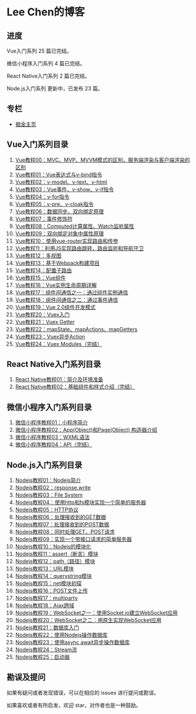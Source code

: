 # Lee Chen的博客

## 进度

Vue入门系列 25 篇已完结。

微信小程序入门系列 4 篇已完结。

React Native入门系列 2 篇已完结。

Node.js入门系列 更新中，已发布 23 篇。

## 专栏

* [掘金主页](https://juejin.im/user/57c60e8d8ac24700635a02a7)

## Vue入门系列目录

1. [Vue教程00：MVC、MVP、MVVM模式的区别，服务端渲染与客户端渲染的区别](https://github.com/chencl1986/Blog/issues/1)
2. [Vue教程01：Vue表达式与v-bind指令](https://github.com/chencl1986/Blog/issues/2)
3. [Vue教程02：v-model、v-text、v-html](https://github.com/chencl1986/Blog/issues/3)
4. [Vue教程03：Vue事件、v-show、v-if指令](https://github.com/chencl1986/Blog/issues/4)
5. [Vue教程04：v-for指令](https://github.com/chencl1986/Blog/issues/5)
6. [Vue教程05：v-pre、v-cloak指令](https://github.com/chencl1986/Blog/issues/6)
7. [Vue教程06：数据同步、双向绑定原理](https://github.com/chencl1986/Blog/issues/7)
8. [Vue教程07：事件修饰符](https://github.com/chencl1986/Blog/issues/8)
9. [Vue教程08：Computed计算属性、Watch监听属性](https://github.com/chencl1986/Blog/issues/9)
10. [Vue教程09：双向绑定对象中属性原理](https://github.com/chencl1986/Blog/issues/10)
11. [Vue教程10：使用vue-router实现路由和传参](https://github.com/chencl1986/Blog/issues/11)
12. [Vue教程11：利用JS实现路由跳转，路由监听和导航守卫](https://github.com/chencl1986/Blog/issues/12)
13. [Vue教程12：多视图](https://github.com/chencl1986/Blog/issues/13)
14. [Vue教程13：基于Webpack构建项目](https://github.com/chencl1986/Blog/issues/14)
15. [Vue教程14：配置子路由](https://github.com/chencl1986/Blog/issues/15)
16. [Vue教程15：Vue组件](https://github.com/chencl1986/Blog/issues/16)
17. [Vue教程16：Vue实例生命周期详解](https://github.com/chencl1986/Blog/issues/17)
18. [Vue教程17：组件间通信之一：通过组件实例通信](https://github.com/chencl1986/Blog/issues/18)
19. [Vue教程18：组件间通信之二：通过事件通信](https://github.com/chencl1986/Blog/issues/19)
20. [Vue教程19：Vue 2.0组件开发模式](https://github.com/chencl1986/Blog/issues/20)
21. [Vue教程20：Vuex入门](https://github.com/chencl1986/Blog/issues/21)
22. [Vue教程21：Vuex Getter](https://github.com/chencl1986/Blog/issues/22)
23. [Vue教程22：mapState、mapActions、mapGetters](https://github.com/chencl1986/Blog/issues/23)
24. [Vue教程23：Vuex异步Action](https://github.com/chencl1986/Blog/issues/24)
25. [Vue教程24：Vuex Modules（完结）](https://github.com/chencl1986/Blog/issues/25)

## React Native入门系列目录

1. [React Native教程01：简介及环境准备](https://github.com/chencl1986/Blog/issues/26)
2. [React Native教程02：基础组件和样式介绍（完结）](https://github.com/chencl1986/Blog/issues/27)

## 微信小程序入门系列目录

1. [微信小程序教程01：小程序简介](https://github.com/chencl1986/Blog/issues/28)
2. [微信小程序教程02：App(Object)和Page(Object) 构造器介绍](https://github.com/chencl1986/Blog/issues/29)
3. [微信小程序教程03：WXML语法](https://github.com/chencl1986/Blog/issues/30)
4. [微信小程序教程04：API（完结）](https://github.com/chencl1986/Blog/issues/31)

## Node.js入门系列目录

1. [Nodejs教程01：Nodejs简介](https://github.com/chencl1986/Blog/issues/32)
2. [Nodejs教程02：response.write](https://github.com/chencl1986/Blog/issues/33)
3. [Nodejs教程03：File System](https://github.com/chencl1986/Blog/issues/34)
4. [Nodejs教程04：使用http和fs模块实现一个简单的服务器](https://github.com/chencl1986/Blog/issues/35)
5. [Nodejs教程05：HTTP协议](https://github.com/chencl1986/Blog/issues/36)
6. [Nodejs教程06：处理接收到的GET数据](https://github.com/chencl1986/Blog/issues/37)
7. [Nodejs教程07：处理接收到的POST数据](https://github.com/chencl1986/Blog/issues/38)
8. [Nodejs教程08：同时处理GET、POST请求](https://github.com/chencl1986/Blog/issues/39)
9. [Nodejs教程09：实现一个带接口请求的简单服务器](https://github.com/chencl1986/Blog/issues/40)
10. [Nodejs教程10：Nodejs的模块化](https://github.com/chencl1986/Blog/issues/41)
11. [Nodejs教程11：assert（断言）模块](https://github.com/chencl1986/Blog/issues/42)
12. [Nodejs教程12：path（路径）模块](https://github.com/chencl1986/Blog/issues/43)
13. [Nodejs教程13：URL模块](https://github.com/chencl1986/Blog/issues/44)
14. [Nodejs教程14：querystring模块](https://github.com/chencl1986/Blog/issues/45)
15. [Nodejs教程15：net模块初探](https://github.com/chencl1986/Blog/issues/46)
16. [Nodejs教程16：POST文件上传](https://github.com/chencl1986/Blog/issues/47)
17. [Nodejs教程17：multiparty](https://github.com/chencl1986/Blog/issues/48)
18. [Nodejs教程18：Ajax跨域](https://github.com/chencl1986/Blog/issues/49)
19. [Nodejs教程19：WebSocket之一：使用Socket.io建立WebSocket应用](https://github.com/chencl1986/Blog/issues/50)
20. [Nodejs教程20：WebSocket之二：用原生实现WebSocket应用](https://github.com/chencl1986/Blog/issues/51)
21. [Nodejs教程21：数据库入门](https://github.com/chencl1986/Blog/issues/52)
22. [Nodejs教程22：使用Nodejs操作数据库](https://github.com/chencl1986/Blog/issues/53)
23. [Nodejs教程23：使用async await异步操作数据库](https://github.com/chencl1986/Blog/issues/54)
24. [Nodejs教程24：Stream流](https://github.com/chencl1986/Blog/issues/55)
25. [Nodejs教程25：启动器](https://github.com/chencl1986/Blog/issues/56)

## 勘误及提问

如果有疑问或者发现错误，可以在相应的 issues 进行提问或勘误。

如果喜欢或者有所启发，欢迎 star，对作者也是一种鼓励。
